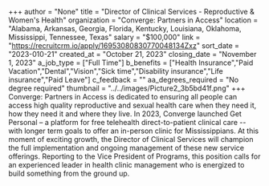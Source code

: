 +++
author = "None"
title = "Director of Clinical Services - Reproductive & Women's Health"
organization = "Converge: Partners in Access"
location = "Alabama, Arkansas, Georgia, Florida, Kentucky, Louisiana, Oklahoma, Mississippi, Tennessee, Texas"
salary = "$100,000"
link = "https://recruitcrm.io/apply/16953080830770048134Zxz"
sort_date = "2023-010-21"
created_at = "October 21, 2023"
closing_date = "November 1, 2023"
a_job_type = ["Full Time"]
b_benefits = ["Health Insurance","Paid Vacation","Dental","Vision","Sick time","Disability insurance","Life insurance","Paid Leave"]
c_feedback = ""
aa_degrees_required = "No degree required"
thumbnail = "../../images/Picture2_3b5bd41f.png"
+++
Converge: Partners in Access is dedicated to ensuring all people can access high quality reproductive and sexual health care when they need it, how they need it and where they live. In 2023, Converge launched Get Personal – a platform for free telehealth direct-to-patient clinical care -- with longer term goals to offer an in-person clinic for Mississippians. At this moment of exciting growth, the Director of Clinical Services will champion the full implementation and ongoing management of these new service offerings. Reporting to the Vice President of Programs, this position calls for an experienced leader in health clinic management who is energized to build something from the ground up. 